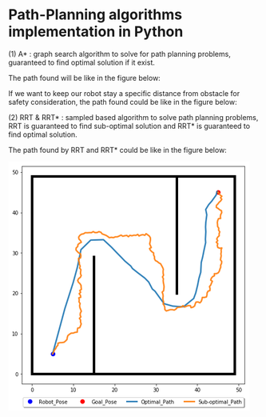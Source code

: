 # Path-Planning algorithms implementation in Python

(1) A* : graph search algorithm to solve for path planning problems, guaranteed to find optimal solution if it exist.

The path found will be like in the figure below:



If we want to keep our robot stay a specific distance from obstacle for safety consideration, the path found could be like in the figure below:




(2) RRT & RRT* : sampled based algorithm to solve path planning problems, RRT is guaranteed to find sub-optimal solution and RRT* is guaranteed to find optimal solution.

The path found by RRT and RRT* could be like in the figure below:

![03](RRT_star_01.png)
